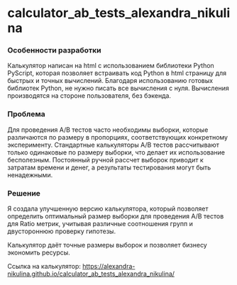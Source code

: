 # calculator_ab_tests_alexandra_nikulina

### Особенности разработки

Калькулятор написан на html с использованием библиотеки Python PyScript, которая позволяет встраивать код Python в html страницу для быстрых и точных вычислений. Благодаря использованию готовых библиотек Python, не нужно писать все вычисления с нуля. Вычисления производятся на стороне пользователя, без бэкенда.

### Проблема

Для проведения A/B тестов часто необходимы выборки, которые различаются по размеру в пропорциях, соответствующих конкретному эксперименту. Стандартные калькуляторы A/B тестов рассчитывают только одинаковые по размеру выборки, что делает их использование бесполезным. Постоянный ручной рассчет выборок приводит к затратам времени и денег, а результаты тестирования могут быть ненадежными. 

### Решение

Я создала улучшенную версию калькулятора, который позволяет определить оптимальный размер выборки для проведения A/B тестов для Ratio метрик, учитывая различные соотношения групп и двустороннюю проверку гипотезы.

Калькулятор даёт точные размеры выборок и позволяет бизнесу экономить ресурсы.

Ссылка на калькулятор:  https://alexandra-nikulina.github.io/calculator_ab_tests_alexandra_nikulina/
